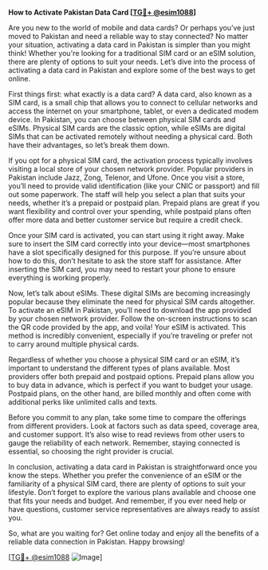 **How to Activate Pakistan Data Card [[TG💪+ @esim1088](https://t.me/s/esim1088)]**

Are you new to the world of mobile and data cards? Or perhaps you’ve just moved to Pakistan and need a reliable way to stay connected? No matter your situation, activating a data card in Pakistan is simpler than you might think! Whether you're looking for a traditional SIM card or an eSIM solution, there are plenty of options to suit your needs. Let’s dive into the process of activating a data card in Pakistan and explore some of the best ways to get online.

First things first: what exactly is a data card? A data card, also known as a SIM card, is a small chip that allows you to connect to cellular networks and access the internet on your smartphone, tablet, or even a dedicated modem device. In Pakistan, you can choose between physical SIM cards and eSIMs. Physical SIM cards are the classic option, while eSIMs are digital SIMs that can be activated remotely without needing a physical card. Both have their advantages, so let’s break them down.

If you opt for a physical SIM card, the activation process typically involves visiting a local store of your chosen network provider. Popular providers in Pakistan include Jazz, Zong, Telenor, and Ufone. Once you visit a store, you’ll need to provide valid identification (like your CNIC or passport) and fill out some paperwork. The staff will help you select a plan that suits your needs, whether it’s a prepaid or postpaid plan. Prepaid plans are great if you want flexibility and control over your spending, while postpaid plans often offer more data and better customer service but require a credit check.

Once your SIM card is activated, you can start using it right away. Make sure to insert the SIM card correctly into your device—most smartphones have a slot specifically designed for this purpose. If you’re unsure about how to do this, don’t hesitate to ask the store staff for assistance. After inserting the SIM card, you may need to restart your phone to ensure everything is working properly.

Now, let’s talk about eSIMs. These digital SIMs are becoming increasingly popular because they eliminate the need for physical SIM cards altogether. To activate an eSIM in Pakistan, you’ll need to download the app provided by your chosen network provider. Follow the on-screen instructions to scan the QR code provided by the app, and voila! Your eSIM is activated. This method is incredibly convenient, especially if you’re traveling or prefer not to carry around multiple physical cards.

Regardless of whether you choose a physical SIM card or an eSIM, it’s important to understand the different types of plans available. Most providers offer both prepaid and postpaid options. Prepaid plans allow you to buy data in advance, which is perfect if you want to budget your usage. Postpaid plans, on the other hand, are billed monthly and often come with additional perks like unlimited calls and texts.

Before you commit to any plan, take some time to compare the offerings from different providers. Look at factors such as data speed, coverage area, and customer support. It’s also wise to read reviews from other users to gauge the reliability of each network. Remember, staying connected is essential, so choosing the right provider is crucial.

In conclusion, activating a data card in Pakistan is straightforward once you know the steps. Whether you prefer the convenience of an eSIM or the familiarity of a physical SIM card, there are plenty of options to suit your lifestyle. Don’t forget to explore the various plans available and choose one that fits your needs and budget. And remember, if you ever need help or have questions, customer service representatives are always ready to assist you.

So, what are you waiting for? Get online today and enjoy all the benefits of a reliable data connection in Pakistan. Happy browsing!

[[TG💪+ @esim1088](https://t.me/s/esim1088) ![Image](https://i.postimg.cc/Y0z9fWf4/image.png)]